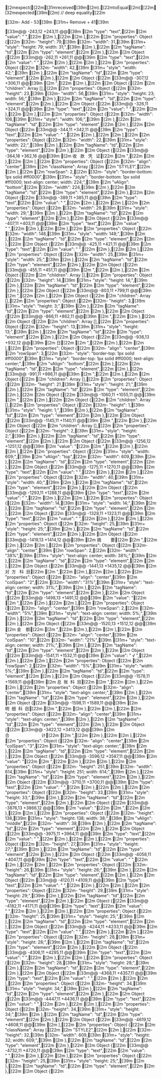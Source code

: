 [2mexpect([22m[31mreceived[39m[2m).[22mtoEqual[2m([22m[32mexpected[39m[2m) // deep equality[22m

[32m- Add  - 53[39m
[31m+ Remove  + 41[39m

[33m@@ -243,12 +243,11 @@[39m
[2m                            "type": "text",[22m
[2m                            "value": " ",[22m
[2m                          },[22m
[2m                        ],[22m
[2m                        "properties": Object {[22m
[32m-                         "height": 79,[39m
[32m-                         "width": 31,[39m
[31m+                         "style": "height: 79; width: 31;",[39m
[2m                        },[22m
[2m                        "tagName": "td",[22m
[2m                        "type": "element",[22m
[2m                      },[22m
[2m                      Object {[22m
[33m@@ -262,11 +261,11 @@[39m
[2m                            "type": "text",[22m
[2m                            "value": " ",[22m
[2m                          },[22m
[2m                        ],[22m
[2m                        "properties": Object {[22m
[32m-                         "width": 42,[39m
[31m+                         "style": "width: 42;",[39m
[2m                        },[22m
[2m                        "tagName": "td",[22m
[2m                        "type": "element",[22m
[2m                      },[22m
[2m                      Object {[22m
[33m@@ -307,12 +306,11 @@[39m
[2m                                  ",[22m
[2m                                      },[22m
[2m                                      Object {[22m
[2m                                        "children": Array [],[22m
[2m                                        "properties": Object {[22m
[32m-                                         "height": 23,[39m
[32m-                                         "width": 56,[39m
[31m+                                         "style": "height: 23; width: 56;",[39m
[2m                                        },[22m
[2m                                        "tagName": "td",[22m
[2m                                        "type": "element",[22m
[2m                                      },[22m
[2m                                      Object {[22m
[33m@@ -326,11 +324,11 @@[39m
[2m                                            "type": "text",[22m
[2m                                            "value": " ",[22m
[2m                                          },[22m
[2m                                        ],[22m
[2m                                        "properties": Object {[22m
[32m-                                         "width": 106,[39m
[31m+                                         "style": "width: 106;",[39m
[2m                                        },[22m
[2m                                        "tagName": "td",[22m
[2m                                        "type": "element",[22m
[2m                                      },[22m
[2m                                      Object {[22m
[33m@@ -344,11 +342,11 @@[39m
[2m                                            "type": "text",[22m
[2m                                            "value": " ",[22m
[2m                                          },[22m
[2m                                        ],[22m
[2m                                        "properties": Object {[22m
[32m-                                         "width": 22,[39m
[31m+                                         "style": "width: 22;",[39m
[2m                                        },[22m
[2m                                        "tagName": "td",[22m
[2m                                        "type": "element",[22m
[2m                                      },[22m
[2m                                      Object {[22m
[33m@@ -364,18 +362,16 @@[39m
[2m                                      收   款   凭   证[22m
[2m                                  ",[22m
[2m                                          },[22m
[2m                                        ],[22m
[2m                                        "properties": Object {[22m
[32m-                                         "align": "center",[39m
[2m                                          "className": Array [[22m
[2m                                            "STYLE1",[22m
[2m                                          ],[22m
[2m                                          "rowSpan": 2,[22m
[32m-                                         "style": "border-bottom: 1px solid #ff0000",[39m
[31m+                                         "style": "border-bottom: 1px solid #ff0000; text-align: center; width: 224;",[39m
[2m                                          "vAlign": "bottom",[22m
[32m-                                         "width": 224,[39m
[2m                                        },[22m
[2m                                        "tagName": "td",[22m
[2m                                        "type": "element",[22m
[2m                                      },[22m
[2m                                      Object {[22m
[33m@@ -389,11 +385,11 @@[39m
[2m                                            "type": "text",[22m
[2m                                            "value": " ",[22m
[2m                                          },[22m
[2m                                        ],[22m
[2m                                        "properties": Object {[22m
[32m-                                         "width": 29,[39m
[31m+                                         "style": "width: 29;",[39m
[2m                                        },[22m
[2m                                        "tagName": "td",[22m
[2m                                        "type": "element",[22m
[2m                                      },[22m
[2m                                      Object {[22m
[33m@@ -407,11 +403,11 @@[39m
[2m                                            "type": "text",[22m
[2m                                            "value": " ",[22m
[2m                                          },[22m
[2m                                        ],[22m
[2m                                        "properties": Object {[22m
[32m-                                         "width": 148,[39m
[31m+                                         "style": "width: 148;",[39m
[2m                                        },[22m
[2m                                        "tagName": "td",[22m
[2m                                        "type": "element",[22m
[2m                                      },[22m
[2m                                      Object {[22m
[33m@@ -425,11 +421,11 @@[39m
[2m                                            "type": "text",[22m
[2m                                            "value": " ",[22m
[2m                                          },[22m
[2m                                        ],[22m
[2m                                        "properties": Object {[22m
[32m-                                         "width": 25,[39m
[31m+                                         "style": "width: 25;",[39m
[2m                                        },[22m
[2m                                        "tagName": "td",[22m
[2m                                        "type": "element",[22m
[2m                                      },[22m
[2m                                      Object {[22m
[33m@@ -455,11 +451,11 @@[39m
[2m                                  ",[22m
[2m                                      },[22m
[2m                                      Object {[22m
[2m                                        "children": Array [],[22m
[2m                                        "properties": Object {[22m
[32m-                                         "height": 14,[39m
[31m+                                         "style": "height: 14;",[39m
[2m                                        },[22m
[2m                                        "tagName": "td",[22m
[2m                                        "type": "element",[22m
[2m                                      },[22m
[2m                                      Object {[22m
[33m@@ -803,11 +799,11 @@[39m
[2m                                  ",[22m
[2m                                      },[22m
[2m                                      Object {[22m
[2m                                        "children": Array [],[22m
[2m                                        "properties": Object {[22m
[32m-                                         "height": 3,[39m
[31m+                                         "style": "height: 3;",[39m
[2m                                        },[22m
[2m                                        "tagName": "td",[22m
[2m                                        "type": "element",[22m
[2m                                      },[22m
[2m                                      Object {[22m
[33m@@ -866,11 +862,11 @@[39m
[2m                                  ",[22m
[2m                                      },[22m
[2m                                      Object {[22m
[2m                                        "children": Array [],[22m
[2m                                        "properties": Object {[22m
[32m-                                         "height": 13,[39m
[31m+                                         "style": "height: 13;",[39m
[2m                                        },[22m
[2m                                        "tagName": "td",[22m
[2m                                        "type": "element",[22m
[2m                                      },[22m
[2m                                      Object {[22m
[33m@@ -936,13 +932,12 @@[39m
[2m                                      日[22m
[2m                                  ",[22m
[2m                                          },[22m
[2m                                        ],[22m
[2m                                        "properties": Object {[22m
[32m-                                         "align": "center",[39m
[2m                                          "rowSpan": 3,[22m
[32m-                                         "style": "border-top: 1px solid #ff0000",[39m
[31m+                                         "style": "border-top: 1px solid #ff0000; text-align: center;",[39m
[2m                                          "vAlign": "bottom",[22m
[2m                                        },[22m
[2m                                        "tagName": "td",[22m
[2m                                        "type": "element",[22m
[2m                                      },[22m
[33m@@ -991,11 +986,11 @@[39m
[2m                                  ",[22m
[2m                                      },[22m
[2m                                      Object {[22m
[2m                                        "children": Array [],[22m
[2m                                        "properties": Object {[22m
[32m-                                         "height": 21,[39m
[31m+                                         "style": "height: 21;",[39m
[2m                                        },[22m
[2m                                        "tagName": "td",[22m
[2m                                        "type": "element",[22m
[2m                                      },[22m
[2m                                      Object {[22m
[33m@@ -1060,11 +1055,11 @@[39m
[2m                                  ",[22m
[2m                                      },[22m
[2m                                      Object {[22m
[2m                                        "children": Array [],[22m
[2m                                        "properties": Object {[22m
[32m-                                         "height": 1,[39m
[31m+                                         "style": "height: 1;",[39m
[2m                                        },[22m
[2m                                        "tagName": "td",[22m
[2m                                        "type": "element",[22m
[2m                                      },[22m
[2m                                      Object {[22m
[33m@@ -1145,11 +1140,11 @@[39m
[2m                                  ",[22m
[2m                                      },[22m
[2m                                      Object {[22m
[2m                                        "children": Array [],[22m
[2m                                        "properties": Object {[22m
[32m-                                         "height": 2,[39m
[31m+                                         "style": "height: 2;",[39m
[2m                                        },[22m
[2m                                        "tagName": "td",[22m
[2m                                        "type": "element",[22m
[2m                                      },[22m
[2m                                      Object {[22m
[33m@@ -1256,12 +1251,12 @@[39m
[2m                            "value": "[22m
[2m                      ",[22m
[2m                          },[22m
[2m                        ],[22m
[2m                        "properties": Object {[22m
[31m+                         "style": "width: 609;",[39m
[2m                          "vAlign": "top",[22m
[32m-                         "width": 609,[39m
[2m                        },[22m
[2m                        "tagName": "td",[22m
[2m                        "type": "element",[22m
[2m                      },[22m
[2m                      Object {[22m
[33m@@ -1275,11 +1270,11 @@[39m
[2m                            "type": "text",[22m
[2m                            "value": " ",[22m
[2m                          },[22m
[2m                        ],[22m
[2m                        "properties": Object {[22m
[32m-                         "width": 40,[39m
[31m+                         "style": "width: 40;",[39m
[2m                        },[22m
[2m                        "tagName": "td",[22m
[2m                        "type": "element",[22m
[2m                      },[22m
[2m                      Object {[22m
[33m@@ -1293,11 +1288,11 @@[39m
[2m                            "type": "text",[22m
[2m                            "value": " ",[22m
[2m                          },[22m
[2m                        ],[22m
[2m                        "properties": Object {[22m
[32m-                         "width": 14,[39m
[31m+                         "style": "width: 14;",[39m
[2m                        },[22m
[2m                        "tagName": "td",[22m
[2m                        "type": "element",[22m
[2m                      },[22m
[2m                      Object {[22m
[33m@@ -1328,11 +1323,11 @@[39m
[2m                            "type": "text",[22m
[2m                            "value": " ",[22m
[2m                          },[22m
[2m                        ],[22m
[2m                        "properties": Object {[22m
[32m-                         "height": 25,[39m
[31m+                         "style": "height: 25;",[39m
[2m                        },[22m
[2m                        "tagName": "td",[22m
[2m                        "type": "element",[22m
[2m                      },[22m
[2m                      Object {[22m
[33m@@ -1419,13 +1414,12 @@[39m
[2m                                                  摘        要[22m
[2m                                              ",[22m
[2m                                                          },[22m
[2m                                                        ],[22m
[2m                                                        "properties": Object {[22m
[32m-                                                         "align": "center",[39m
[2m                                                          "rowSpan": 2,[22m
[32m-                                                         "width": "38%",[39m
[31m+                                                         "style": "text-align: center; width: 38%;",[39m
[2m                                                        },[22m
[2m                                                        "tagName": "td",[22m
[2m                                                        "type": "element",[22m
[2m                                                      },[22m
[2m                                                      Object {[22m
[33m@@ -1441,13 +1435,12 @@[39m
[2m                                                  对  方   科  目[22m
[2m                                              ",[22m
[2m                                                          },[22m
[2m                                                        ],[22m
[2m                                                        "properties": Object {[22m
[32m-                                                         "align": "center",[39m
[2m                                                          "colSpan": "2",[22m
[32m-                                                         "width": "31%",[39m
[31m+                                                         "style": "text-align: center; width: 31%;",[39m
[2m                                                        },[22m
[2m                                                        "tagName": "td",[22m
[2m                                                        "type": "element",[22m
[2m                                                      },[22m
[2m                                                      Object {[22m
[33m@@ -1498,13 +1491,12 @@[39m
[2m                                                            "value": "[22m
[2m                                              ",[22m
[2m                                                          },[22m
[2m                                                        ],[22m
[2m                                                        "properties": Object {[22m
[32m-                                                         "align": "center",[39m
[2m                                                          "rowSpan": 2,[22m
[32m-                                                         "width": "5%",[39m
[31m+                                                         "style": "text-align: center; width: 5%;",[39m
[2m                                                        },[22m
[2m                                                        "tagName": "td",[22m
[2m                                                        "type": "element",[22m
[2m                                                      },[22m
[2m                                                      Object {[22m
[33m@@ -1520,13 +1512,12 @@[39m
[2m                                                  金    额[22m
[2m                                              ",[22m
[2m                                                          },[22m
[2m                                                        ],[22m
[2m                                                        "properties": Object {[22m
[32m-                                                         "align": "center",[39m
[2m                                                          "colSpan": "10",[22m
[32m-                                                         "width": "21%",[39m
[31m+                                                         "style": "text-align: center; width: 21%;",[39m
[2m                                                        },[22m
[2m                                                        "tagName": "td",[22m
[2m                                                        "type": "element",[22m
[2m                                                      },[22m
[2m                                                      Object {[22m
[33m@@ -1541,11 +1532,11 @@[39m
[2m                                                            "value": " √ ",[22m
[2m                                                          },[22m
[2m                                                        ],[22m
[2m                                                        "properties": Object {[22m
[2m                                                          "rowSpan": 2,[22m
[32m-                                                         "width": "5%",[39m
[31m+                                                         "style": "width: 5%;",[39m
[2m                                                        },[22m
[2m                                                        "tagName": "td",[22m
[2m                                                        "type": "element",[22m
[2m                                                      },[22m
[2m                                                      Object {[22m
[33m@@ -1578,11 +1569,11 @@[39m
[2m                                                  总  账  科  目[22m
[2m                                              ",[22m
[2m                                                          },[22m
[2m                                                        ],[22m
[2m                                                        "properties": Object {[22m
[32m-                                                         "align": "center",[39m
[31m+                                                         "style": "text-align: center;",[39m
[2m                                                        },[22m
[2m                                                        "tagName": "td",[22m
[2m                                                        "type": "element",[22m
[2m                                                      },[22m
[2m                                                      Object {[22m
[33m@@ -1598,11 +1589,11 @@[39m
[2m                                                  明  细  科  目[22m
[2m                                              ",[22m
[2m                                                          },[22m
[2m                                                        ],[22m
[2m                                                        "properties": Object {[22m
[32m-                                                         "align": "center",[39m
[31m+                                                         "style": "text-align: center;",[39m
[2m                                                        },[22m
[2m                                                        "tagName": "td",[22m
[2m                                                        "type": "element",[22m
[2m                                                      },[22m
[2m                                                      Object {[22m
[33m@@ -3422,12 +3413,12 @@[39m
[2m                                                  合                           计[22m
[2m                                              ",[22m
[2m                                                          },[22m
[2m                                                        ],[22m
[2m                                                        "properties": Object {[22m
[32m-                                                         "align": "center",[39m
[2m                                                          "colSpan": "3",[22m
[31m+                                                         "style": "text-align: center;",[39m
[2m                                                        },[22m
[2m                                                        "tagName": "td",[22m
[2m                                                        "type": "element",[22m
[2m                                                      },[22m
[2m                                                      Object {[22m
[33m@@ -3596,12 +3587,11 @@[39m
[2m                                            "value": "[22m
[2m                                  ",[22m
[2m                                          },[22m
[2m                                        ],[22m
[2m                                        "properties": Object {[22m
[32m-                                         "height": 251,[39m
[32m-                                         "width": 614,[39m
[31m+                                         "style": "height: 251; width: 614;",[39m
[2m                                        },[22m
[2m                                        "tagName": "td",[22m
[2m                                        "type": "element",[22m
[2m                                      },[22m
[2m                                      Object {[22m
[33m@@ -3710,11 +3700,11 @@[39m
[2m                            "type": "text",[22m
[2m                            "value": " ",[22m
[2m                          },[22m
[2m                        ],[22m
[2m                        "properties": Object {[22m
[32m-                         "height": 33,[39m
[31m+                         "style": "height: 33;",[39m
[2m                        },[22m
[2m                        "tagName": "td",[22m
[2m                        "type": "element",[22m
[2m                      },[22m
[2m                      Object {[22m
[33m@@ -3876,13 +3866,12 @@[39m
[2m                                            "value": "[22m
[2m                                  ",[22m
[2m                                          },[22m
[2m                                        ],[22m
[2m                                        "properties": Object {[22m
[32m-                                         "height": 138,[39m
[31m+                                         "style": "height: 138; width: 38;",[39m
[2m                                          "vAlign": "middle",[22m
[32m-                                         "width": 38,[39m
[2m                                        },[22m
[2m                                        "tagName": "td",[22m
[2m                                        "type": "element",[22m
[2m                                      },[22m
[2m                                      Object {[22m
[33m@@ -3975,11 +3964,11 @@[39m
[2m                            "type": "text",[22m
[2m                            "value": " ",[22m
[2m                          },[22m
[2m                        ],[22m
[2m                        "properties": Object {[22m
[32m-                         "height": 27,[39m
[31m+                         "style": "height: 27;",[39m
[2m                        },[22m
[2m                        "tagName": "td",[22m
[2m                        "type": "element",[22m
[2m                      },[22m
[2m                      Object {[22m
[33m@@ -4058,11 +4047,11 @@[39m
[2m                            "type": "text",[22m
[2m                            "value": " ",[22m
[2m                          },[22m
[2m                        ],[22m
[2m                        "properties": Object {[22m
[32m-                         "height": 26,[39m
[31m+                         "style": "height: 26;",[39m
[2m                        },[22m
[2m                        "tagName": "td",[22m
[2m                        "type": "element",[22m
[2m                      },[22m
[2m                      Object {[22m
[33m@@ -4120,11 +4109,11 @@[39m
[2m                            "type": "text",[22m
[2m                            "value": " ",[22m
[2m                          },[22m
[2m                        ],[22m
[2m                        "properties": Object {[22m
[32m-                         "height": 29,[39m
[31m+                         "style": "height: 29;",[39m
[2m                        },[22m
[2m                        "tagName": "td",[22m
[2m                        "type": "element",[22m
[2m                      },[22m
[2m                      Object {[22m
[33m@@ -4182,11 +4171,11 @@[39m
[2m                            "type": "text",[22m
[2m                            "value": " ",[22m
[2m                          },[22m
[2m                        ],[22m
[2m                        "properties": Object {[22m
[32m-                         "height": 25,[39m
[31m+                         "style": "height: 25;",[39m
[2m                        },[22m
[2m                        "tagName": "td",[22m
[2m                        "type": "element",[22m
[2m                      },[22m
[2m                      Object {[22m
[33m@@ -4244,11 +4233,11 @@[39m
[2m                            "type": "text",[22m
[2m                            "value": " ",[22m
[2m                          },[22m
[2m                        ],[22m
[2m                        "properties": Object {[22m
[32m-                         "height": 28,[39m
[31m+                         "style": "height: 28;",[39m
[2m                        },[22m
[2m                        "tagName": "td",[22m
[2m                        "type": "element",[22m
[2m                      },[22m
[2m                      Object {[22m
[33m@@ -4306,11 +4295,11 @@[39m
[2m                            "type": "text",[22m
[2m                            "value": " ",[22m
[2m                          },[22m
[2m                        ],[22m
[2m                        "properties": Object {[22m
[32m-                         "height": 28,[39m
[31m+                         "style": "height: 28;",[39m
[2m                        },[22m
[2m                        "tagName": "td",[22m
[2m                        "type": "element",[22m
[2m                      },[22m
[2m                      Object {[22m
[33m@@ -4368,11 +4357,11 @@[39m
[2m                            "type": "text",[22m
[2m                            "value": " ",[22m
[2m                          },[22m
[2m                        ],[22m
[2m                        "properties": Object {[22m
[32m-                         "height": 34,[39m
[31m+                         "style": "height: 34;",[39m
[2m                        },[22m
[2m                        "tagName": "td",[22m
[2m                        "type": "element",[22m
[2m                      },[22m
[2m                      Object {[22m
[33m@@ -4447,11 +4436,11 @@[39m
[2m                            "type": "text",[22m
[2m                            "value": " ",[22m
[2m                          },[22m
[2m                        ],[22m
[2m                        "properties": Object {[22m
[32m-                         "height": 34,[39m
[31m+                         "style": "height: 34;",[39m
[2m                        },[22m
[2m                        "tagName": "td",[22m
[2m                        "type": "element",[22m
[2m                      },[22m
[2m                      Object {[22m
[33m@@ -4619,12 +4608,11 @@[39m
[2m                                        ],[22m
[2m                                        "properties": Object {[22m
[2m                                          "className": Array [[22m
[2m                                            "STYLE2",[22m
[2m                                          ],[22m
[32m-                                         "height": 32,[39m
[32m-                                         "width": 609,[39m
[31m+                                         "style": "height: 32; width: 609;",[39m
[2m                                        },[22m
[2m                                        "tagName": "td",[22m
[2m                                        "type": "element",[22m
[2m                                      },[22m
[2m                                      Object {[22m
[33m@@ -4732,11 +4720,11 @@[39m
[2m                            "type": "text",[22m
[2m                            "value": " ",[22m
[2m                          },[22m
[2m                        ],[22m
[2m                        "properties": Object {[22m
[32m-                         "height": 25,[39m
[31m+                         "style": "height: 25;",[39m
[2m                        },[22m
[2m                        "tagName": "td",[22m
[2m                        "type": "element",[22m
[2m                      },[22m
[2m                      Object {[22m
